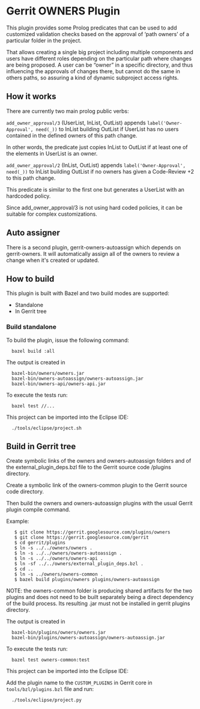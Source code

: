 # Gerrit OWNERS Plugin

This plugin provides some Prolog predicates that can be used to add customized
validation checks based on the approval of ‘path owners’ of a particular folder
in the project.

That allows creating a single big project including multiple components and
users have different roles depending on the particular path where changes are
being proposed. A user can be “owner” in a specific directory, and thus
influencing the approvals of changes there, but cannot do the same in others
paths, so assuring a kind of dynamic subproject access rights.

## How it works

There are currently two main prolog public verbs:

`add_owner_approval/3` (UserList, InList, OutList)
appends `label('Owner-Approval', need(_))` to InList building OutList if
UserList has no users contained in the defined owners of this path change.

In other words, the predicate just copies InList to OutList if at least one of
the elements in UserList is an owner.

`add_owner_approval/2` (InList, OutList)
appends `label('Owner-Approval', need(_))` to InList building OutList if
no owners has given a Code-Review +2  to this path change.

This predicate is similar to the first one but generates a UserList with an
hardcoded policy.

Since add_owner_approval/3 is not using hard coded policies, it can be suitable
for complex customizations.

## Auto assigner

There is a second plugin, gerrit-owners-autoassign which depends on
gerrit-owners. It will automatically assign all of the owners to review a
change when it's created or updated.

## How to build

This plugin is built with Bazel and two build modes are supported:

 * Standalone
 * In Gerrit tree

### Build standalone

To build the plugin, issue the following command:

```
  bazel build :all
```

The output is created in

```
  bazel-bin/owners/owners.jar
  bazel-bin/owners-autoassign/owners-autoassign.jar
  bazel-bin/owners-api/owners-api.jar

```

To execute the tests run:

```
  bazel test //...
```

This project can be imported into the Eclipse IDE:

```
  ./tools/eclipse/project.sh
```

## Build in Gerrit tree

Create symbolic links of the owners and owners-autoassign folders and of the
external_plugin_deps.bzl file to the Gerrit source code /plugins directory.

Create a symbolic link of the owners-common plugin to the Gerrit source code
directory.

Then build the owners and owners-autoassign plugins with the usual Gerrit
plugin compile command.

Example:

```
   $ git clone https://gerrit.googlesource.com/plugins/owners
   $ git clone https://gerrit.googlesource.com/gerrit
   $ cd gerrit/plugins
   $ ln -s ../../owners/owners .
   $ ln -s ../../owners/owners-autoassign .
   $ ln -s ../../owners/owners-api .
   $ ln -sf ../../owners/external_plugin_deps.bzl .
   $ cd ..
   $ ln -s ../owners/owners-common .
   $ bazel build plugins/owners plugins/owners-autoassign
```

NOTE: the owners-common folder is producing shared artifacts for the two plugins
and does not need to be built separately being a direct dependency of the build
process. Its resulting .jar must not be installed in gerrit plugins directory.

The output is created in

```
  bazel-bin/plugins/owners/owners.jar
  bazel-bin/plugins/owners-autoassign/owners-autoassign.jar
```

To execute the tests run:

```
  bazel test owners-common:test
```

This project can be imported into the Eclipse IDE:

Add the plugin name to the `CUSTOM_PLUGINS` in Gerrit core in
`tools/bzl/plugins.bzl` file and run:

```
  ./tools/eclipse/project.py
```

